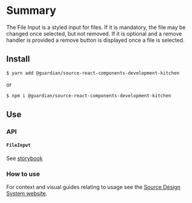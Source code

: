 # Summary

The File Input is a styled input for files. If it is mandatory, the file may be changed once selected, but not removed. If it is optional and a remove handler is provided a remove button is displayed once a file is selected.

## Install

```sh
$ yarn add @guardian/source-react-components-development-kitchen
```

or

```sh
$ npm i @guardian/source-react-components-development-kitchen
```

## Use

### API

#### `FileInput`

See [storybook](https://guardian.github.io/csnx/?path=/story/source-react-components-development-kitchen_fileinput--file-input)

### How to use

For context and visual guides relating to usage see the [Source Design System website](https://www.theguardian.design/2a1e5182b/p/108ed3-user-feedback/b/3803b4/t/08c895).
